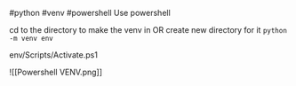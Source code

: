 #python #venv #powershell
Use powershell

cd to the directory to make the venv in
OR
create new directory for it
```python -m venv env```

env/Scripts/Activate.ps1

![[Powershell VENV.png]]